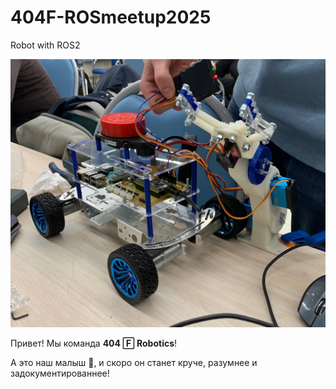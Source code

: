 # 404F-ROSmeetup2025
Robot with ROS2

![RobotPhoto](robotPhoto.jpg)

Привет! Мы команда **404 🄵 Robotics**!

А это наш малыш 🥹, и скоро он станет круче, разумнее и задокументированнее!

